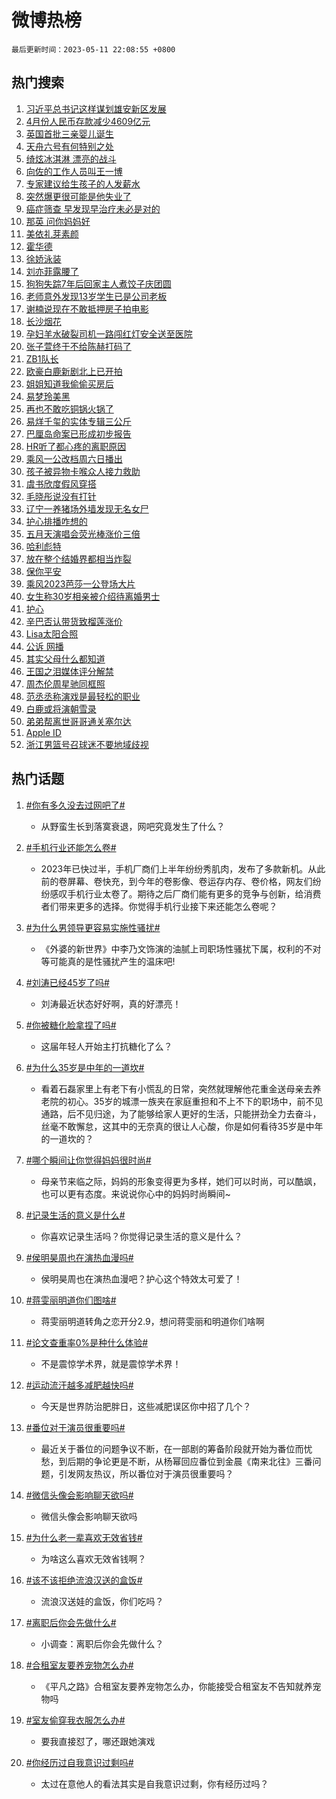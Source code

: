 # 微博热榜

`最后更新时间：2023-05-11 22:08:55 +0800`

## 热门搜索

1. [习近平总书记这样谋划雄安新区发展](https://m.weibo.cn/search?containerid=100103type%3D1%26t%3D10%26q%3D%23%E4%B9%A0%E8%BF%91%E5%B9%B3%E6%80%BB%E4%B9%A6%E8%AE%B0%E8%BF%99%E6%A0%B7%E8%B0%8B%E5%88%92%E9%9B%84%E5%AE%89%E6%96%B0%E5%8C%BA%E5%8F%91%E5%B1%95%23&stream_entry_id=51&isnewpage=1&extparam=seat%3D1%26cate%3D10103%26dgr%3D0%26pos%3D0%26c_type%3D51%26stream_entry_id%3D51%26filter_type%3Drealtimehot%26display_time%3D1683814132%26pre_seqid%3D168381413287702736043&luicode=10000011&lfid=106003type%253D25%2526t%253D3%2526disable_hot%253D1%2526filter_type%253Drealtimehot)
1. [4月份人民币存款减少4609亿元](https://m.weibo.cn/search?containerid=100103type%3D1%26t%3D10%26q%3D%234%E6%9C%88%E4%BB%BD%E4%BA%BA%E6%B0%91%E5%B8%81%E5%AD%98%E6%AC%BE%E5%87%8F%E5%B0%914609%E4%BA%BF%E5%85%83%23&stream_entry_id=31&isnewpage=1&extparam=seat%3D1%26lcate%3D5001%26realpos%3D1%26pos%3D0%26c_type%3D31%26q%3D%25234%25E6%259C%2588%25E4%25BB%25BD%25E4%25BA%25BA%25E6%25B0%2591%25E5%25B8%2581%25E5%25AD%2598%25E6%25AC%25BE%25E5%2587%258F%25E5%25B0%25914609%25E4%25BA%25BF%25E5%2585%2583%2523%26dgr%3D0%26cate%3D5001%26stream_entry_id%3D31%26flag%3D2%26band_rank%3D1%26filter_type%3Drealtimehot%26display_time%3D1683814132%26pre_seqid%3D168381413287702736043&luicode=10000011&lfid=106003type%253D25%2526t%253D3%2526disable_hot%253D1%2526filter_type%253Drealtimehot)
1. [英国首批三亲婴儿诞生](https://m.weibo.cn/search?containerid=100103type%3D1%26t%3D10%26q%3D%23%E8%8B%B1%E5%9B%BD%E9%A6%96%E6%89%B9%E4%B8%89%E4%BA%B2%E5%A9%B4%E5%84%BF%E8%AF%9E%E7%94%9F%23&stream_entry_id=31&isnewpage=1&extparam=seat%3D1%26lcate%3D5001%26realpos%3D2%26pos%3D1%26c_type%3D31%26q%3D%2523%25E8%258B%25B1%25E5%259B%25BD%25E9%25A6%2596%25E6%2589%25B9%25E4%25B8%2589%25E4%25BA%25B2%25E5%25A9%25B4%25E5%2584%25BF%25E8%25AF%259E%25E7%2594%259F%2523%26dgr%3D0%26cate%3D5001%26stream_entry_id%3D31%26flag%3D0%26band_rank%3D2%26filter_type%3Drealtimehot%26display_time%3D1683814132%26pre_seqid%3D168381413287702736043&luicode=10000011&lfid=106003type%253D25%2526t%253D3%2526disable_hot%253D1%2526filter_type%253Drealtimehot)
1. [天舟六号有何特别之处](https://m.weibo.cn/search?containerid=100103type%3D1%26t%3D10%26q%3D%23%E5%A4%A9%E8%88%9F%E5%85%AD%E5%8F%B7%E6%9C%89%E4%BD%95%E7%89%B9%E5%88%AB%E4%B9%8B%E5%A4%84%23&stream_entry_id=31&isnewpage=1&extparam=seat%3D1%26lcate%3D5001%26realpos%3D3%26pos%3D2%26c_type%3D31%26q%3D%2523%25E5%25A4%25A9%25E8%2588%259F%25E5%2585%25AD%25E5%258F%25B7%25E6%259C%2589%25E4%25BD%2595%25E7%2589%25B9%25E5%2588%25AB%25E4%25B9%258B%25E5%25A4%2584%2523%26dgr%3D0%26cate%3D5001%26stream_entry_id%3D31%26flag%3D1%26band_rank%3D3%26filter_type%3Drealtimehot%26display_time%3D1683814132%26pre_seqid%3D168381413287702736043&luicode=10000011&lfid=106003type%253D25%2526t%253D3%2526disable_hot%253D1%2526filter_type%253Drealtimehot)
1. [绮炫冰淇淋 漂亮的战斗](https://m.weibo.cn/search?containerid=100103type%3D1%26t%3D10%26q%3D%23%E7%BB%AE%E7%82%AB%E5%86%B0%E6%B7%87%E6%B7%8B+%E6%BC%82%E4%BA%AE%E7%9A%84%E6%88%98%E6%96%97%23&stream_entry_id=31&isnewpage=1&extparam=seat%3D1%26lcate%3D5001%26is_ad_pos%3D1%26pos%3D3%26adid%3D188802%26q%3D%2523%25E7%25BB%25AE%25E7%2582%25AB%25E5%2586%25B0%25E6%25B7%2587%25E6%25B7%258B%2520%25E6%25BC%2582%25E4%25BA%25AE%25E7%259A%2584%25E6%2588%2598%25E6%2596%2597%2523%26dgr%3D0%26cate%3D5001%26stream_entry_id%3D31%26band_rank%3D4%26c_type%3D31%26topic_ad%3D1%26filter_type%3Drealtimehot%26display_time%3D1683814132%26pre_seqid%3D168381413287702736043&luicode=10000011&lfid=106003type%253D25%2526t%253D3%2526disable_hot%253D1%2526filter_type%253Drealtimehot)
1. [向佐的工作人员叫王一博](https://m.weibo.cn/search?containerid=100103type%3D1%26t%3D10%26q%3D%23%E5%90%91%E4%BD%90%E7%9A%84%E5%B7%A5%E4%BD%9C%E4%BA%BA%E5%91%98%E5%8F%AB%E7%8E%8B%E4%B8%80%E5%8D%9A%23&stream_entry_id=31&isnewpage=1&extparam=seat%3D1%26lcate%3D5001%26realpos%3D4%26pos%3D4%26c_type%3D31%26q%3D%2523%25E5%2590%2591%25E4%25BD%2590%25E7%259A%2584%25E5%25B7%25A5%25E4%25BD%259C%25E4%25BA%25BA%25E5%2591%2598%25E5%258F%25AB%25E7%258E%258B%25E4%25B8%2580%25E5%258D%259A%2523%26dgr%3D0%26cate%3D5001%26stream_entry_id%3D31%26flag%3D1%26band_rank%3D4%26filter_type%3Drealtimehot%26display_time%3D1683814132%26pre_seqid%3D168381413287702736043&luicode=10000011&lfid=106003type%253D25%2526t%253D3%2526disable_hot%253D1%2526filter_type%253Drealtimehot)
1. [专家建议给生孩子的人发薪水](https://m.weibo.cn/search?containerid=100103type%3D1%26t%3D10%26q%3D%23%E4%B8%93%E5%AE%B6%E5%BB%BA%E8%AE%AE%E7%BB%99%E7%94%9F%E5%AD%A9%E5%AD%90%E7%9A%84%E4%BA%BA%E5%8F%91%E8%96%AA%E6%B0%B4%23&stream_entry_id=31&isnewpage=1&extparam=seat%3D1%26lcate%3D5001%26realpos%3D5%26pos%3D5%26c_type%3D31%26q%3D%2523%25E4%25B8%2593%25E5%25AE%25B6%25E5%25BB%25BA%25E8%25AE%25AE%25E7%25BB%2599%25E7%2594%259F%25E5%25AD%25A9%25E5%25AD%2590%25E7%259A%2584%25E4%25BA%25BA%25E5%258F%2591%25E8%2596%25AA%25E6%25B0%25B4%2523%26dgr%3D0%26cate%3D5001%26stream_entry_id%3D31%26flag%3D1%26band_rank%3D5%26filter_type%3Drealtimehot%26display_time%3D1683814132%26pre_seqid%3D168381413287702736043&luicode=10000011&lfid=106003type%253D25%2526t%253D3%2526disable_hot%253D1%2526filter_type%253Drealtimehot)
1. [突然爆更很可能是他失业了](https://m.weibo.cn/search?containerid=100103type%3D1%26t%3D10%26q%3D%E7%AA%81%E7%84%B6%E7%88%86%E6%9B%B4%E5%BE%88%E5%8F%AF%E8%83%BD%E6%98%AF%E4%BB%96%E5%A4%B1%E4%B8%9A%E4%BA%86&stream_entry_id=31&isnewpage=1&extparam=seat%3D1%26lcate%3D5001%26realpos%3D6%26pos%3D6%26c_type%3D31%26q%3D%25E7%25AA%2581%25E7%2584%25B6%25E7%2588%2586%25E6%259B%25B4%25E5%25BE%2588%25E5%258F%25AF%25E8%2583%25BD%25E6%2598%25AF%25E4%25BB%2596%25E5%25A4%25B1%25E4%25B8%259A%25E4%25BA%2586%26dgr%3D0%26cate%3D5001%26stream_entry_id%3D31%26flag%3D2%26band_rank%3D6%26filter_type%3Drealtimehot%26display_time%3D1683814132%26pre_seqid%3D168381413287702736043&luicode=10000011&lfid=106003type%253D25%2526t%253D3%2526disable_hot%253D1%2526filter_type%253Drealtimehot)
1. [癌症筛查 早发现早治疗未必是对的](https://m.weibo.cn/search?containerid=100103type%3D1%26t%3D10%26q%3D%E7%99%8C%E7%97%87%E7%AD%9B%E6%9F%A5+%E6%97%A9%E5%8F%91%E7%8E%B0%E6%97%A9%E6%B2%BB%E7%96%97%E6%9C%AA%E5%BF%85%E6%98%AF%E5%AF%B9%E7%9A%84&stream_entry_id=31&isnewpage=1&extparam=seat%3D1%26lcate%3D5001%26realpos%3D7%26pos%3D7%26c_type%3D31%26q%3D%25E7%2599%258C%25E7%2597%2587%25E7%25AD%259B%25E6%259F%25A5%2520%25E6%2597%25A9%25E5%258F%2591%25E7%258E%25B0%25E6%2597%25A9%25E6%25B2%25BB%25E7%2596%2597%25E6%259C%25AA%25E5%25BF%2585%25E6%2598%25AF%25E5%25AF%25B9%25E7%259A%2584%26dgr%3D0%26cate%3D5001%26stream_entry_id%3D31%26flag%3D16%26band_rank%3D7%26filter_type%3Drealtimehot%26display_time%3D1683814132%26pre_seqid%3D168381413287702736043&luicode=10000011&lfid=106003type%253D25%2526t%253D3%2526disable_hot%253D1%2526filter_type%253Drealtimehot)
1. [那英 问你妈妈好](https://m.weibo.cn/search?containerid=100103type%3D1%26t%3D10%26q%3D%E9%82%A3%E8%8B%B1+%E9%97%AE%E4%BD%A0%E5%A6%88%E5%A6%88%E5%A5%BD&stream_entry_id=31&isnewpage=1&extparam=seat%3D1%26lcate%3D5001%26realpos%3D8%26pos%3D8%26c_type%3D31%26q%3D%25E9%2582%25A3%25E8%258B%25B1%2520%25E9%2597%25AE%25E4%25BD%25A0%25E5%25A6%2588%25E5%25A6%2588%25E5%25A5%25BD%26dgr%3D0%26cate%3D5001%26stream_entry_id%3D31%26flag%3D0%26band_rank%3D8%26filter_type%3Drealtimehot%26display_time%3D1683814132%26pre_seqid%3D168381413287702736043&luicode=10000011&lfid=106003type%253D25%2526t%253D3%2526disable_hot%253D1%2526filter_type%253Drealtimehot)
1. [美依礼芽素颜](https://m.weibo.cn/search?containerid=100103type%3D1%26t%3D10%26q%3D%23%E7%BE%8E%E4%BE%9D%E7%A4%BC%E8%8A%BD%E7%B4%A0%E9%A2%9C%23&stream_entry_id=31&isnewpage=1&extparam=seat%3D1%26lcate%3D5001%26realpos%3D9%26pos%3D9%26c_type%3D31%26q%3D%2523%25E7%25BE%258E%25E4%25BE%259D%25E7%25A4%25BC%25E8%258A%25BD%25E7%25B4%25A0%25E9%25A2%259C%2523%26dgr%3D0%26cate%3D5001%26stream_entry_id%3D31%26flag%3D0%26band_rank%3D9%26filter_type%3Drealtimehot%26display_time%3D1683814132%26pre_seqid%3D168381413287702736043&luicode=10000011&lfid=106003type%253D25%2526t%253D3%2526disable_hot%253D1%2526filter_type%253Drealtimehot)
1. [霍华德](https://m.weibo.cn/search?containerid=100103type%3D1%26t%3D10%26q%3D%E9%9C%8D%E5%8D%8E%E5%BE%B7&stream_entry_id=31&isnewpage=1&extparam=seat%3D1%26lcate%3D5001%26realpos%3D10%26pos%3D10%26c_type%3D31%26q%3D%25E9%259C%258D%25E5%258D%258E%25E5%25BE%25B7%26dgr%3D0%26cate%3D5001%26stream_entry_id%3D31%26flag%3D1%26band_rank%3D10%26filter_type%3Drealtimehot%26display_time%3D1683814132%26pre_seqid%3D168381413287702736043&luicode=10000011&lfid=106003type%253D25%2526t%253D3%2526disable_hot%253D1%2526filter_type%253Drealtimehot)
1. [徐娇泳装](https://m.weibo.cn/search?containerid=100103type%3D1%26t%3D10%26q%3D%23%E5%BE%90%E5%A8%87%E6%B3%B3%E8%A3%85%23&stream_entry_id=31&isnewpage=1&extparam=seat%3D1%26lcate%3D5001%26realpos%3D11%26pos%3D11%26c_type%3D31%26q%3D%2523%25E5%25BE%2590%25E5%25A8%2587%25E6%25B3%25B3%25E8%25A3%2585%2523%26dgr%3D0%26cate%3D5001%26stream_entry_id%3D31%26flag%3D2%26band_rank%3D11%26filter_type%3Drealtimehot%26display_time%3D1683814132%26pre_seqid%3D168381413287702736043&luicode=10000011&lfid=106003type%253D25%2526t%253D3%2526disable_hot%253D1%2526filter_type%253Drealtimehot)
1. [刘亦菲露腰了](https://m.weibo.cn/search?containerid=100103type%3D1%26t%3D10%26q%3D%23%E5%88%98%E4%BA%A6%E8%8F%B2%E9%9C%B2%E8%85%B0%E4%BA%86%23&stream_entry_id=31&isnewpage=1&extparam=seat%3D1%26lcate%3D5001%26realpos%3D12%26pos%3D12%26c_type%3D31%26q%3D%2523%25E5%2588%2598%25E4%25BA%25A6%25E8%258F%25B2%25E9%259C%25B2%25E8%2585%25B0%25E4%25BA%2586%2523%26dgr%3D0%26cate%3D5001%26stream_entry_id%3D31%26flag%3D2%26band_rank%3D12%26filter_type%3Drealtimehot%26display_time%3D1683814132%26pre_seqid%3D168381413287702736043&luicode=10000011&lfid=106003type%253D25%2526t%253D3%2526disable_hot%253D1%2526filter_type%253Drealtimehot)
1. [狗狗失踪7年后回家主人煮饺子庆团圆](https://m.weibo.cn/search?containerid=100103type%3D1%26t%3D10%26q%3D%23%E7%8B%97%E7%8B%97%E5%A4%B1%E8%B8%AA7%E5%B9%B4%E5%90%8E%E5%9B%9E%E5%AE%B6%E4%B8%BB%E4%BA%BA%E7%85%AE%E9%A5%BA%E5%AD%90%E5%BA%86%E5%9B%A2%E5%9C%86%23&stream_entry_id=31&isnewpage=1&extparam=seat%3D1%26lcate%3D5001%26realpos%3D13%26pos%3D13%26c_type%3D31%26q%3D%2523%25E7%258B%2597%25E7%258B%2597%25E5%25A4%25B1%25E8%25B8%25AA7%25E5%25B9%25B4%25E5%2590%258E%25E5%259B%259E%25E5%25AE%25B6%25E4%25B8%25BB%25E4%25BA%25BA%25E7%2585%25AE%25E9%25A5%25BA%25E5%25AD%2590%25E5%25BA%2586%25E5%259B%25A2%25E5%259C%2586%2523%26dgr%3D0%26cate%3D5001%26stream_entry_id%3D31%26flag%3D0%26band_rank%3D13%26filter_type%3Drealtimehot%26display_time%3D1683814132%26pre_seqid%3D168381413287702736043&luicode=10000011&lfid=106003type%253D25%2526t%253D3%2526disable_hot%253D1%2526filter_type%253Drealtimehot)
1. [老师意外发现13岁学生已是公司老板](https://m.weibo.cn/search?containerid=100103type%3D1%26t%3D10%26q%3D%23%E8%80%81%E5%B8%88%E6%84%8F%E5%A4%96%E5%8F%91%E7%8E%B013%E5%B2%81%E5%AD%A6%E7%94%9F%E5%B7%B2%E6%98%AF%E5%85%AC%E5%8F%B8%E8%80%81%E6%9D%BF%23&stream_entry_id=31&isnewpage=1&extparam=seat%3D1%26lcate%3D5001%26realpos%3D14%26pos%3D14%26c_type%3D31%26q%3D%2523%25E8%2580%2581%25E5%25B8%2588%25E6%2584%258F%25E5%25A4%2596%25E5%258F%2591%25E7%258E%25B013%25E5%25B2%2581%25E5%25AD%25A6%25E7%2594%259F%25E5%25B7%25B2%25E6%2598%25AF%25E5%2585%25AC%25E5%258F%25B8%25E8%2580%2581%25E6%259D%25BF%2523%26dgr%3D0%26cate%3D5001%26stream_entry_id%3D31%26flag%3D0%26band_rank%3D14%26filter_type%3Drealtimehot%26display_time%3D1683814132%26pre_seqid%3D168381413287702736043&luicode=10000011&lfid=106003type%253D25%2526t%253D3%2526disable_hot%253D1%2526filter_type%253Drealtimehot)
1. [谢楠说现在不敢抵押房子拍电影](https://m.weibo.cn/search?containerid=100103type%3D1%26t%3D10%26q%3D%23%E8%B0%A2%E6%A5%A0%E8%AF%B4%E7%8E%B0%E5%9C%A8%E4%B8%8D%E6%95%A2%E6%8A%B5%E6%8A%BC%E6%88%BF%E5%AD%90%E6%8B%8D%E7%94%B5%E5%BD%B1%23&stream_entry_id=31&isnewpage=1&extparam=seat%3D1%26lcate%3D5001%26realpos%3D15%26pos%3D15%26c_type%3D31%26q%3D%2523%25E8%25B0%25A2%25E6%25A5%25A0%25E8%25AF%25B4%25E7%258E%25B0%25E5%259C%25A8%25E4%25B8%258D%25E6%2595%25A2%25E6%258A%25B5%25E6%258A%25BC%25E6%2588%25BF%25E5%25AD%2590%25E6%258B%258D%25E7%2594%25B5%25E5%25BD%25B1%2523%26dgr%3D0%26cate%3D5001%26stream_entry_id%3D31%26flag%3D0%26band_rank%3D15%26filter_type%3Drealtimehot%26display_time%3D1683814132%26pre_seqid%3D168381413287702736043&luicode=10000011&lfid=106003type%253D25%2526t%253D3%2526disable_hot%253D1%2526filter_type%253Drealtimehot)
1. [长沙烟花](https://m.weibo.cn/search?containerid=100103type%3D1%26t%3D10%26q%3D%E9%95%BF%E6%B2%99%E7%83%9F%E8%8A%B1&stream_entry_id=31&isnewpage=1&extparam=seat%3D1%26lcate%3D5001%26realpos%3D16%26pos%3D16%26c_type%3D31%26q%3D%25E9%2595%25BF%25E6%25B2%2599%25E7%2583%259F%25E8%258A%25B1%26dgr%3D0%26cate%3D5001%26stream_entry_id%3D31%26flag%3D0%26band_rank%3D16%26filter_type%3Drealtimehot%26display_time%3D1683814132%26pre_seqid%3D168381413287702736043&luicode=10000011&lfid=106003type%253D25%2526t%253D3%2526disable_hot%253D1%2526filter_type%253Drealtimehot)
1. [孕妇羊水破裂司机一路闯红灯安全送至医院](https://m.weibo.cn/search?containerid=100103type%3D1%26t%3D10%26q%3D%23%E5%AD%95%E5%A6%87%E7%BE%8A%E6%B0%B4%E7%A0%B4%E8%A3%82%E5%8F%B8%E6%9C%BA%E4%B8%80%E8%B7%AF%E9%97%AF%E7%BA%A2%E7%81%AF%E5%AE%89%E5%85%A8%E9%80%81%E8%87%B3%E5%8C%BB%E9%99%A2%23&stream_entry_id=31&isnewpage=1&extparam=seat%3D1%26lcate%3D5001%26realpos%3D17%26pos%3D17%26c_type%3D31%26q%3D%2523%25E5%25AD%2595%25E5%25A6%2587%25E7%25BE%258A%25E6%25B0%25B4%25E7%25A0%25B4%25E8%25A3%2582%25E5%258F%25B8%25E6%259C%25BA%25E4%25B8%2580%25E8%25B7%25AF%25E9%2597%25AF%25E7%25BA%25A2%25E7%2581%25AF%25E5%25AE%2589%25E5%2585%25A8%25E9%2580%2581%25E8%2587%25B3%25E5%258C%25BB%25E9%2599%25A2%2523%26dgr%3D0%26cate%3D5001%26stream_entry_id%3D31%26flag%3D1%26band_rank%3D17%26filter_type%3Drealtimehot%26display_time%3D1683814132%26pre_seqid%3D168381413287702736043&luicode=10000011&lfid=106003type%253D25%2526t%253D3%2526disable_hot%253D1%2526filter_type%253Drealtimehot)
1. [张子萱终于不给陈赫打码了](https://m.weibo.cn/search?containerid=100103type%3D1%26t%3D10%26q%3D%23%E5%BC%A0%E5%AD%90%E8%90%B1%E7%BB%88%E4%BA%8E%E4%B8%8D%E7%BB%99%E9%99%88%E8%B5%AB%E6%89%93%E7%A0%81%E4%BA%86%23&stream_entry_id=31&isnewpage=1&extparam=seat%3D1%26lcate%3D5001%26realpos%3D18%26pos%3D18%26c_type%3D31%26q%3D%2523%25E5%25BC%25A0%25E5%25AD%2590%25E8%2590%25B1%25E7%25BB%2588%25E4%25BA%258E%25E4%25B8%258D%25E7%25BB%2599%25E9%2599%2588%25E8%25B5%25AB%25E6%2589%2593%25E7%25A0%2581%25E4%25BA%2586%2523%26dgr%3D0%26cate%3D5001%26stream_entry_id%3D31%26flag%3D0%26band_rank%3D18%26filter_type%3Drealtimehot%26display_time%3D1683814132%26pre_seqid%3D168381413287702736043&luicode=10000011&lfid=106003type%253D25%2526t%253D3%2526disable_hot%253D1%2526filter_type%253Drealtimehot)
1. [ZB1队长](https://m.weibo.cn/search?containerid=100103type%3D1%26t%3D10%26q%3DZB1%E9%98%9F%E9%95%BF&stream_entry_id=31&isnewpage=1&extparam=seat%3D1%26lcate%3D5001%26realpos%3D19%26pos%3D19%26c_type%3D31%26q%3DZB1%25E9%2598%259F%25E9%2595%25BF%26dgr%3D0%26cate%3D5001%26stream_entry_id%3D31%26flag%3D1%26band_rank%3D19%26filter_type%3Drealtimehot%26display_time%3D1683814132%26pre_seqid%3D168381413287702736043&luicode=10000011&lfid=106003type%253D25%2526t%253D3%2526disable_hot%253D1%2526filter_type%253Drealtimehot)
1. [欧豪白鹿新剧北上已开拍](https://m.weibo.cn/search?containerid=100103type%3D1%26t%3D10%26q%3D%23%E6%AC%A7%E8%B1%AA%E7%99%BD%E9%B9%BF%E6%96%B0%E5%89%A7%E5%8C%97%E4%B8%8A%E5%B7%B2%E5%BC%80%E6%8B%8D%23&stream_entry_id=31&isnewpage=1&extparam=seat%3D1%26lcate%3D5001%26realpos%3D20%26pos%3D20%26c_type%3D31%26q%3D%2523%25E6%25AC%25A7%25E8%25B1%25AA%25E7%2599%25BD%25E9%25B9%25BF%25E6%2596%25B0%25E5%2589%25A7%25E5%258C%2597%25E4%25B8%258A%25E5%25B7%25B2%25E5%25BC%2580%25E6%258B%258D%2523%26dgr%3D0%26cate%3D5001%26stream_entry_id%3D31%26flag%3D1%26band_rank%3D20%26filter_type%3Drealtimehot%26display_time%3D1683814132%26pre_seqid%3D168381413287702736043&luicode=10000011&lfid=106003type%253D25%2526t%253D3%2526disable_hot%253D1%2526filter_type%253Drealtimehot)
1. [姐姐知道我偷偷买房后](https://m.weibo.cn/search?containerid=100103type%3D1%26t%3D10%26q%3D%23%E5%A7%90%E5%A7%90%E7%9F%A5%E9%81%93%E6%88%91%E5%81%B7%E5%81%B7%E4%B9%B0%E6%88%BF%E5%90%8E%23&stream_entry_id=31&isnewpage=1&extparam=seat%3D1%26lcate%3D5001%26realpos%3D21%26pos%3D21%26c_type%3D31%26q%3D%2523%25E5%25A7%2590%25E5%25A7%2590%25E7%259F%25A5%25E9%2581%2593%25E6%2588%2591%25E5%2581%25B7%25E5%2581%25B7%25E4%25B9%25B0%25E6%2588%25BF%25E5%2590%258E%2523%26dgr%3D0%26cate%3D5001%26stream_entry_id%3D31%26flag%3D1%26band_rank%3D21%26filter_type%3Drealtimehot%26display_time%3D1683814132%26pre_seqid%3D168381413287702736043&luicode=10000011&lfid=106003type%253D25%2526t%253D3%2526disable_hot%253D1%2526filter_type%253Drealtimehot)
1. [易梦玲美黑](https://m.weibo.cn/search?containerid=100103type%3D1%26t%3D10%26q%3D%23%E6%98%93%E6%A2%A6%E7%8E%B2%E7%BE%8E%E9%BB%91%23&stream_entry_id=31&isnewpage=1&extparam=seat%3D1%26lcate%3D5001%26realpos%3D22%26pos%3D22%26c_type%3D31%26q%3D%2523%25E6%2598%2593%25E6%25A2%25A6%25E7%258E%25B2%25E7%25BE%258E%25E9%25BB%2591%2523%26dgr%3D0%26cate%3D5001%26stream_entry_id%3D31%26flag%3D0%26band_rank%3D22%26filter_type%3Drealtimehot%26display_time%3D1683814132%26pre_seqid%3D168381413287702736043&luicode=10000011&lfid=106003type%253D25%2526t%253D3%2526disable_hot%253D1%2526filter_type%253Drealtimehot)
1. [再也不敢吃铜锅火锅了](https://m.weibo.cn/search?containerid=100103type%3D1%26t%3D10%26q%3D%23%E5%86%8D%E4%B9%9F%E4%B8%8D%E6%95%A2%E5%90%83%E9%93%9C%E9%94%85%E7%81%AB%E9%94%85%E4%BA%86%23&stream_entry_id=31&isnewpage=1&extparam=seat%3D1%26lcate%3D5001%26realpos%3D23%26pos%3D23%26c_type%3D31%26q%3D%2523%25E5%2586%258D%25E4%25B9%259F%25E4%25B8%258D%25E6%2595%25A2%25E5%2590%2583%25E9%2593%259C%25E9%2594%2585%25E7%2581%25AB%25E9%2594%2585%25E4%25BA%2586%2523%26dgr%3D0%26cate%3D5001%26stream_entry_id%3D31%26flag%3D0%26band_rank%3D23%26filter_type%3Drealtimehot%26display_time%3D1683814132%26pre_seqid%3D168381413287702736043&luicode=10000011&lfid=106003type%253D25%2526t%253D3%2526disable_hot%253D1%2526filter_type%253Drealtimehot)
1. [易烊千玺的实体专辑三公斤](https://m.weibo.cn/search?containerid=100103type%3D1%26t%3D10%26q%3D%23%E6%98%93%E7%83%8A%E5%8D%83%E7%8E%BA%E7%9A%84%E5%AE%9E%E4%BD%93%E4%B8%93%E8%BE%91%E4%B8%89%E5%85%AC%E6%96%A4%23&stream_entry_id=31&isnewpage=1&extparam=seat%3D1%26lcate%3D5001%26realpos%3D24%26pos%3D24%26c_type%3D31%26q%3D%2523%25E6%2598%2593%25E7%2583%258A%25E5%258D%2583%25E7%258E%25BA%25E7%259A%2584%25E5%25AE%259E%25E4%25BD%2593%25E4%25B8%2593%25E8%25BE%2591%25E4%25B8%2589%25E5%2585%25AC%25E6%2596%25A4%2523%26dgr%3D0%26cate%3D5001%26stream_entry_id%3D31%26flag%3D1%26band_rank%3D24%26filter_type%3Drealtimehot%26display_time%3D1683814132%26pre_seqid%3D168381413287702736043&luicode=10000011&lfid=106003type%253D25%2526t%253D3%2526disable_hot%253D1%2526filter_type%253Drealtimehot)
1. [巴厘岛命案已形成初步报告](https://m.weibo.cn/search?containerid=100103type%3D1%26t%3D10%26q%3D%23%E5%B7%B4%E5%8E%98%E5%B2%9B%E5%91%BD%E6%A1%88%E5%B7%B2%E5%BD%A2%E6%88%90%E5%88%9D%E6%AD%A5%E6%8A%A5%E5%91%8A%23&stream_entry_id=31&isnewpage=1&extparam=seat%3D1%26lcate%3D5001%26realpos%3D25%26pos%3D25%26c_type%3D31%26q%3D%2523%25E5%25B7%25B4%25E5%258E%2598%25E5%25B2%259B%25E5%2591%25BD%25E6%25A1%2588%25E5%25B7%25B2%25E5%25BD%25A2%25E6%2588%2590%25E5%2588%259D%25E6%25AD%25A5%25E6%258A%25A5%25E5%2591%258A%2523%26dgr%3D0%26cate%3D5001%26stream_entry_id%3D31%26flag%3D0%26band_rank%3D25%26filter_type%3Drealtimehot%26display_time%3D1683814132%26pre_seqid%3D168381413287702736043&luicode=10000011&lfid=106003type%253D25%2526t%253D3%2526disable_hot%253D1%2526filter_type%253Drealtimehot)
1. [HR听了都心疼的离职原因](https://m.weibo.cn/search?containerid=100103type%3D1%26t%3D10%26q%3D%23HR%E5%90%AC%E4%BA%86%E9%83%BD%E5%BF%83%E7%96%BC%E7%9A%84%E7%A6%BB%E8%81%8C%E5%8E%9F%E5%9B%A0%23&stream_entry_id=31&isnewpage=1&extparam=seat%3D1%26lcate%3D5001%26realpos%3D26%26pos%3D26%26c_type%3D31%26q%3D%2523HR%25E5%2590%25AC%25E4%25BA%2586%25E9%2583%25BD%25E5%25BF%2583%25E7%2596%25BC%25E7%259A%2584%25E7%25A6%25BB%25E8%2581%258C%25E5%258E%259F%25E5%259B%25A0%2523%26dgr%3D0%26cate%3D5001%26stream_entry_id%3D31%26flag%3D0%26band_rank%3D26%26filter_type%3Drealtimehot%26display_time%3D1683814132%26pre_seqid%3D168381413287702736043&luicode=10000011&lfid=106003type%253D25%2526t%253D3%2526disable_hot%253D1%2526filter_type%253Drealtimehot)
1. [乘风一公改档周六日播出](https://m.weibo.cn/search?containerid=100103type%3D1%26t%3D10%26q%3D%23%E4%B9%98%E9%A3%8E%E4%B8%80%E5%85%AC%E6%94%B9%E6%A1%A3%E5%91%A8%E5%85%AD%E6%97%A5%E6%92%AD%E5%87%BA%23&stream_entry_id=31&isnewpage=1&extparam=seat%3D1%26lcate%3D5001%26realpos%3D27%26pos%3D27%26c_type%3D31%26q%3D%2523%25E4%25B9%2598%25E9%25A3%258E%25E4%25B8%2580%25E5%2585%25AC%25E6%2594%25B9%25E6%25A1%25A3%25E5%2591%25A8%25E5%2585%25AD%25E6%2597%25A5%25E6%2592%25AD%25E5%2587%25BA%2523%26dgr%3D0%26cate%3D5001%26stream_entry_id%3D31%26flag%3D0%26band_rank%3D27%26filter_type%3Drealtimehot%26display_time%3D1683814132%26pre_seqid%3D168381413287702736043&luicode=10000011&lfid=106003type%253D25%2526t%253D3%2526disable_hot%253D1%2526filter_type%253Drealtimehot)
1. [孩子被异物卡喉众人接力救助](https://m.weibo.cn/search?containerid=100103type%3D1%26t%3D10%26q%3D%23%E5%AD%A9%E5%AD%90%E8%A2%AB%E5%BC%82%E7%89%A9%E5%8D%A1%E5%96%89%E4%BC%97%E4%BA%BA%E6%8E%A5%E5%8A%9B%E6%95%91%E5%8A%A9%23&stream_entry_id=31&isnewpage=1&extparam=seat%3D1%26lcate%3D5001%26realpos%3D28%26pos%3D28%26c_type%3D31%26q%3D%2523%25E5%25AD%25A9%25E5%25AD%2590%25E8%25A2%25AB%25E5%25BC%2582%25E7%2589%25A9%25E5%258D%25A1%25E5%2596%2589%25E4%25BC%2597%25E4%25BA%25BA%25E6%258E%25A5%25E5%258A%259B%25E6%2595%2591%25E5%258A%25A9%2523%26dgr%3D0%26cate%3D5001%26stream_entry_id%3D31%26flag%3D1%26band_rank%3D28%26filter_type%3Drealtimehot%26display_time%3D1683814132%26pre_seqid%3D168381413287702736043&luicode=10000011&lfid=106003type%253D25%2526t%253D3%2526disable_hot%253D1%2526filter_type%253Drealtimehot)
1. [虞书欣度假风穿搭](https://m.weibo.cn/search?containerid=100103type%3D1%26t%3D10%26q%3D%23%E8%99%9E%E4%B9%A6%E6%AC%A3%E5%BA%A6%E5%81%87%E9%A3%8E%E7%A9%BF%E6%90%AD%23&stream_entry_id=31&isnewpage=1&extparam=seat%3D1%26lcate%3D5001%26realpos%3D29%26pos%3D29%26c_type%3D31%26q%3D%2523%25E8%2599%259E%25E4%25B9%25A6%25E6%25AC%25A3%25E5%25BA%25A6%25E5%2581%2587%25E9%25A3%258E%25E7%25A9%25BF%25E6%2590%25AD%2523%26dgr%3D0%26cate%3D5001%26stream_entry_id%3D31%26flag%3D1%26band_rank%3D29%26filter_type%3Drealtimehot%26display_time%3D1683814132%26pre_seqid%3D168381413287702736043&luicode=10000011&lfid=106003type%253D25%2526t%253D3%2526disable_hot%253D1%2526filter_type%253Drealtimehot)
1. [毛晓彤说没有打针](https://m.weibo.cn/search?containerid=100103type%3D1%26t%3D10%26q%3D%23%E6%AF%9B%E6%99%93%E5%BD%A4%E8%AF%B4%E6%B2%A1%E6%9C%89%E6%89%93%E9%92%88%23&stream_entry_id=31&isnewpage=1&extparam=seat%3D1%26lcate%3D5001%26realpos%3D30%26pos%3D30%26c_type%3D31%26q%3D%2523%25E6%25AF%259B%25E6%2599%2593%25E5%25BD%25A4%25E8%25AF%25B4%25E6%25B2%25A1%25E6%259C%2589%25E6%2589%2593%25E9%2592%2588%2523%26dgr%3D0%26cate%3D5001%26stream_entry_id%3D31%26flag%3D0%26band_rank%3D30%26filter_type%3Drealtimehot%26display_time%3D1683814132%26pre_seqid%3D168381413287702736043&luicode=10000011&lfid=106003type%253D25%2526t%253D3%2526disable_hot%253D1%2526filter_type%253Drealtimehot)
1. [辽宁一养猪场外墙发现无名女尸](https://m.weibo.cn/search?containerid=100103type%3D1%26t%3D10%26q%3D%23%E8%BE%BD%E5%AE%81%E4%B8%80%E5%85%BB%E7%8C%AA%E5%9C%BA%E5%A4%96%E5%A2%99%E5%8F%91%E7%8E%B0%E6%97%A0%E5%90%8D%E5%A5%B3%E5%B0%B8%23&stream_entry_id=31&isnewpage=1&extparam=seat%3D1%26lcate%3D5001%26realpos%3D31%26pos%3D31%26c_type%3D31%26q%3D%2523%25E8%25BE%25BD%25E5%25AE%2581%25E4%25B8%2580%25E5%2585%25BB%25E7%258C%25AA%25E5%259C%25BA%25E5%25A4%2596%25E5%25A2%2599%25E5%258F%2591%25E7%258E%25B0%25E6%2597%25A0%25E5%2590%258D%25E5%25A5%25B3%25E5%25B0%25B8%2523%26dgr%3D0%26cate%3D5001%26stream_entry_id%3D31%26flag%3D0%26band_rank%3D31%26filter_type%3Drealtimehot%26display_time%3D1683814132%26pre_seqid%3D168381413287702736043&luicode=10000011&lfid=106003type%253D25%2526t%253D3%2526disable_hot%253D1%2526filter_type%253Drealtimehot)
1. [护心排播咋想的](https://m.weibo.cn/search?containerid=100103type%3D1%26t%3D10%26q%3D%E6%8A%A4%E5%BF%83%E6%8E%92%E6%92%AD%E5%92%8B%E6%83%B3%E7%9A%84&stream_entry_id=31&isnewpage=1&extparam=seat%3D1%26lcate%3D5001%26realpos%3D32%26pos%3D32%26c_type%3D31%26q%3D%25E6%258A%25A4%25E5%25BF%2583%25E6%258E%2592%25E6%2592%25AD%25E5%2592%258B%25E6%2583%25B3%25E7%259A%2584%26dgr%3D0%26cate%3D5001%26stream_entry_id%3D31%26flag%3D0%26band_rank%3D32%26filter_type%3Drealtimehot%26display_time%3D1683814132%26pre_seqid%3D168381413287702736043&luicode=10000011&lfid=106003type%253D25%2526t%253D3%2526disable_hot%253D1%2526filter_type%253Drealtimehot)
1. [五月天演唱会荧光棒涨价三倍](https://m.weibo.cn/search?containerid=100103type%3D1%26t%3D10%26q%3D%23%E4%BA%94%E6%9C%88%E5%A4%A9%E6%BC%94%E5%94%B1%E4%BC%9A%E8%8D%A7%E5%85%89%E6%A3%92%E6%B6%A8%E4%BB%B7%E4%B8%89%E5%80%8D%23&stream_entry_id=31&isnewpage=1&extparam=seat%3D1%26lcate%3D5001%26realpos%3D33%26pos%3D33%26c_type%3D31%26q%3D%2523%25E4%25BA%2594%25E6%259C%2588%25E5%25A4%25A9%25E6%25BC%2594%25E5%2594%25B1%25E4%25BC%259A%25E8%258D%25A7%25E5%2585%2589%25E6%25A3%2592%25E6%25B6%25A8%25E4%25BB%25B7%25E4%25B8%2589%25E5%2580%258D%2523%26dgr%3D0%26cate%3D5001%26stream_entry_id%3D31%26flag%3D1%26band_rank%3D33%26filter_type%3Drealtimehot%26display_time%3D1683814132%26pre_seqid%3D168381413287702736043&luicode=10000011&lfid=106003type%253D25%2526t%253D3%2526disable_hot%253D1%2526filter_type%253Drealtimehot)
1. [哈利彪特](https://m.weibo.cn/search?containerid=100103type%3D1%26t%3D10%26q%3D%23%E5%93%88%E5%88%A9%E5%BD%AA%E7%89%B9%23&stream_entry_id=31&isnewpage=1&extparam=seat%3D1%26lcate%3D5001%26realpos%3D34%26pos%3D34%26c_type%3D31%26q%3D%2523%25E5%2593%2588%25E5%2588%25A9%25E5%25BD%25AA%25E7%2589%25B9%2523%26dgr%3D0%26cate%3D5001%26stream_entry_id%3D31%26flag%3D1%26band_rank%3D34%26filter_type%3Drealtimehot%26display_time%3D1683814132%26pre_seqid%3D168381413287702736043&luicode=10000011&lfid=106003type%253D25%2526t%253D3%2526disable_hot%253D1%2526filter_type%253Drealtimehot)
1. [放在整个结婚界都相当炸裂](https://m.weibo.cn/search?containerid=100103type%3D1%26t%3D10%26q%3D%23%E6%94%BE%E5%9C%A8%E6%95%B4%E4%B8%AA%E7%BB%93%E5%A9%9A%E7%95%8C%E9%83%BD%E7%9B%B8%E5%BD%93%E7%82%B8%E8%A3%82%23&stream_entry_id=31&isnewpage=1&extparam=seat%3D1%26lcate%3D5001%26realpos%3D35%26pos%3D35%26c_type%3D31%26q%3D%2523%25E6%2594%25BE%25E5%259C%25A8%25E6%2595%25B4%25E4%25B8%25AA%25E7%25BB%2593%25E5%25A9%259A%25E7%2595%258C%25E9%2583%25BD%25E7%259B%25B8%25E5%25BD%2593%25E7%2582%25B8%25E8%25A3%2582%2523%26dgr%3D0%26cate%3D5001%26stream_entry_id%3D31%26flag%3D1%26band_rank%3D35%26filter_type%3Drealtimehot%26display_time%3D1683814132%26pre_seqid%3D168381413287702736043&luicode=10000011&lfid=106003type%253D25%2526t%253D3%2526disable_hot%253D1%2526filter_type%253Drealtimehot)
1. [保你平安](https://m.weibo.cn/search?containerid=100103type%3D1%26t%3D10%26q%3D%E4%BF%9D%E4%BD%A0%E5%B9%B3%E5%AE%89&stream_entry_id=31&isnewpage=1&extparam=seat%3D1%26lcate%3D5001%26realpos%3D36%26pos%3D36%26c_type%3D31%26q%3D%25E4%25BF%259D%25E4%25BD%25A0%25E5%25B9%25B3%25E5%25AE%2589%26dgr%3D0%26cate%3D5001%26stream_entry_id%3D31%26flag%3D0%26band_rank%3D36%26filter_type%3Drealtimehot%26display_time%3D1683814132%26pre_seqid%3D168381413287702736043&luicode=10000011&lfid=106003type%253D25%2526t%253D3%2526disable_hot%253D1%2526filter_type%253Drealtimehot)
1. [乘风2023芭莎一公登场大片](https://m.weibo.cn/search?containerid=100103type%3D1%26t%3D10%26q%3D%23%E4%B9%98%E9%A3%8E2023%E8%8A%AD%E8%8E%8E%E4%B8%80%E5%85%AC%E7%99%BB%E5%9C%BA%E5%A4%A7%E7%89%87%23&stream_entry_id=31&isnewpage=1&extparam=seat%3D1%26lcate%3D5001%26realpos%3D37%26pos%3D37%26c_type%3D31%26q%3D%2523%25E4%25B9%2598%25E9%25A3%258E2023%25E8%258A%25AD%25E8%258E%258E%25E4%25B8%2580%25E5%2585%25AC%25E7%2599%25BB%25E5%259C%25BA%25E5%25A4%25A7%25E7%2589%2587%2523%26dgr%3D0%26cate%3D5001%26stream_entry_id%3D31%26flag%3D0%26band_rank%3D37%26filter_type%3Drealtimehot%26display_time%3D1683814132%26pre_seqid%3D168381413287702736043&luicode=10000011&lfid=106003type%253D25%2526t%253D3%2526disable_hot%253D1%2526filter_type%253Drealtimehot)
1. [女生称30岁相亲被介绍待离婚男士](https://m.weibo.cn/search?containerid=100103type%3D1%26t%3D10%26q%3D%23%E5%A5%B3%E7%94%9F%E7%A7%B030%E5%B2%81%E7%9B%B8%E4%BA%B2%E8%A2%AB%E4%BB%8B%E7%BB%8D%E5%BE%85%E7%A6%BB%E5%A9%9A%E7%94%B7%E5%A3%AB%23&stream_entry_id=31&isnewpage=1&extparam=seat%3D1%26lcate%3D5001%26realpos%3D38%26pos%3D38%26c_type%3D31%26q%3D%2523%25E5%25A5%25B3%25E7%2594%259F%25E7%25A7%25B030%25E5%25B2%2581%25E7%259B%25B8%25E4%25BA%25B2%25E8%25A2%25AB%25E4%25BB%258B%25E7%25BB%258D%25E5%25BE%2585%25E7%25A6%25BB%25E5%25A9%259A%25E7%2594%25B7%25E5%25A3%25AB%2523%26dgr%3D0%26cate%3D5001%26stream_entry_id%3D31%26flag%3D0%26band_rank%3D38%26filter_type%3Drealtimehot%26display_time%3D1683814132%26pre_seqid%3D168381413287702736043&luicode=10000011&lfid=106003type%253D25%2526t%253D3%2526disable_hot%253D1%2526filter_type%253Drealtimehot)
1. [护心](https://m.weibo.cn/search?containerid=100103type%3D1%26t%3D10%26q%3D%23%E6%8A%A4%E5%BF%83%23&stream_entry_id=31&isnewpage=1&extparam=seat%3D1%26lcate%3D5001%26realpos%3D39%26pos%3D39%26c_type%3D31%26q%3D%2523%25E6%258A%25A4%25E5%25BF%2583%2523%26dgr%3D0%26cate%3D5001%26stream_entry_id%3D31%26flag%3D0%26band_rank%3D39%26filter_type%3Drealtimehot%26display_time%3D1683814132%26pre_seqid%3D168381413287702736043&luicode=10000011&lfid=106003type%253D25%2526t%253D3%2526disable_hot%253D1%2526filter_type%253Drealtimehot)
1. [辛巴否认带货致榴莲涨价](https://m.weibo.cn/search?containerid=100103type%3D1%26t%3D10%26q%3D%23%E8%BE%9B%E5%B7%B4%E5%90%A6%E8%AE%A4%E5%B8%A6%E8%B4%A7%E8%87%B4%E6%A6%B4%E8%8E%B2%E6%B6%A8%E4%BB%B7%23&stream_entry_id=31&isnewpage=1&extparam=seat%3D1%26lcate%3D5001%26realpos%3D40%26pos%3D40%26c_type%3D31%26q%3D%2523%25E8%25BE%259B%25E5%25B7%25B4%25E5%2590%25A6%25E8%25AE%25A4%25E5%25B8%25A6%25E8%25B4%25A7%25E8%2587%25B4%25E6%25A6%25B4%25E8%258E%25B2%25E6%25B6%25A8%25E4%25BB%25B7%2523%26dgr%3D0%26cate%3D5001%26stream_entry_id%3D31%26flag%3D0%26band_rank%3D40%26filter_type%3Drealtimehot%26display_time%3D1683814132%26pre_seqid%3D168381413287702736043&luicode=10000011&lfid=106003type%253D25%2526t%253D3%2526disable_hot%253D1%2526filter_type%253Drealtimehot)
1. [Lisa太阳合照](https://m.weibo.cn/search?containerid=100103type%3D1%26t%3D10%26q%3D%23Lisa%E5%A4%AA%E9%98%B3%E5%90%88%E7%85%A7%23&stream_entry_id=31&isnewpage=1&extparam=seat%3D1%26lcate%3D5001%26realpos%3D41%26pos%3D41%26c_type%3D31%26q%3D%2523Lisa%25E5%25A4%25AA%25E9%2598%25B3%25E5%2590%2588%25E7%2585%25A7%2523%26dgr%3D0%26cate%3D5001%26stream_entry_id%3D31%26flag%3D1%26band_rank%3D41%26filter_type%3Drealtimehot%26display_time%3D1683814132%26pre_seqid%3D168381413287702736043&luicode=10000011&lfid=106003type%253D25%2526t%253D3%2526disable_hot%253D1%2526filter_type%253Drealtimehot)
1. [公诉 网播](https://m.weibo.cn/search?containerid=100103type%3D1%26t%3D10%26q%3D%E5%85%AC%E8%AF%89+%E7%BD%91%E6%92%AD&stream_entry_id=31&isnewpage=1&extparam=seat%3D1%26lcate%3D5001%26realpos%3D42%26pos%3D42%26c_type%3D31%26q%3D%25E5%2585%25AC%25E8%25AF%2589%2520%25E7%25BD%2591%25E6%2592%25AD%26dgr%3D0%26cate%3D5001%26stream_entry_id%3D31%26flag%3D0%26band_rank%3D42%26filter_type%3Drealtimehot%26display_time%3D1683814132%26pre_seqid%3D168381413287702736043&luicode=10000011&lfid=106003type%253D25%2526t%253D3%2526disable_hot%253D1%2526filter_type%253Drealtimehot)
1. [其实父母什么都知道](https://m.weibo.cn/search?containerid=100103type%3D1%26t%3D10%26q%3D%23%E5%85%B6%E5%AE%9E%E7%88%B6%E6%AF%8D%E4%BB%80%E4%B9%88%E9%83%BD%E7%9F%A5%E9%81%93%23&stream_entry_id=31&isnewpage=1&extparam=seat%3D1%26lcate%3D5001%26realpos%3D43%26pos%3D43%26c_type%3D31%26q%3D%2523%25E5%2585%25B6%25E5%25AE%259E%25E7%2588%25B6%25E6%25AF%258D%25E4%25BB%2580%25E4%25B9%2588%25E9%2583%25BD%25E7%259F%25A5%25E9%2581%2593%2523%26dgr%3D0%26cate%3D5001%26stream_entry_id%3D31%26flag%3D1%26band_rank%3D43%26filter_type%3Drealtimehot%26display_time%3D1683814132%26pre_seqid%3D168381413287702736043&luicode=10000011&lfid=106003type%253D25%2526t%253D3%2526disable_hot%253D1%2526filter_type%253Drealtimehot)
1. [王国之泪媒体评分解禁](https://m.weibo.cn/search?containerid=100103type%3D1%26t%3D10%26q%3D%23%E7%8E%8B%E5%9B%BD%E4%B9%8B%E6%B3%AA%E5%AA%92%E4%BD%93%E8%AF%84%E5%88%86%E8%A7%A3%E7%A6%81%23&stream_entry_id=31&isnewpage=1&extparam=seat%3D1%26lcate%3D5001%26realpos%3D44%26pos%3D44%26c_type%3D31%26q%3D%2523%25E7%258E%258B%25E5%259B%25BD%25E4%25B9%258B%25E6%25B3%25AA%25E5%25AA%2592%25E4%25BD%2593%25E8%25AF%2584%25E5%2588%2586%25E8%25A7%25A3%25E7%25A6%2581%2523%26dgr%3D0%26cate%3D5001%26stream_entry_id%3D31%26flag%3D1%26band_rank%3D44%26filter_type%3Drealtimehot%26display_time%3D1683814132%26pre_seqid%3D168381413287702736043&luicode=10000011&lfid=106003type%253D25%2526t%253D3%2526disable_hot%253D1%2526filter_type%253Drealtimehot)
1. [周杰伦周星驰同框照](https://m.weibo.cn/search?containerid=100103type%3D1%26t%3D10%26q%3D%23%E5%91%A8%E6%9D%B0%E4%BC%A6%E5%91%A8%E6%98%9F%E9%A9%B0%E5%90%8C%E6%A1%86%E7%85%A7%23&stream_entry_id=31&isnewpage=1&extparam=seat%3D1%26lcate%3D5001%26realpos%3D45%26pos%3D45%26c_type%3D31%26q%3D%2523%25E5%2591%25A8%25E6%259D%25B0%25E4%25BC%25A6%25E5%2591%25A8%25E6%2598%259F%25E9%25A9%25B0%25E5%2590%258C%25E6%25A1%2586%25E7%2585%25A7%2523%26dgr%3D0%26cate%3D5001%26stream_entry_id%3D31%26flag%3D0%26band_rank%3D45%26filter_type%3Drealtimehot%26display_time%3D1683814132%26pre_seqid%3D168381413287702736043&luicode=10000011&lfid=106003type%253D25%2526t%253D3%2526disable_hot%253D1%2526filter_type%253Drealtimehot)
1. [范丞丞称演戏是最轻松的职业](https://m.weibo.cn/search?containerid=100103type%3D1%26t%3D10%26q%3D%23%E8%8C%83%E4%B8%9E%E4%B8%9E%E7%A7%B0%E6%BC%94%E6%88%8F%E6%98%AF%E6%9C%80%E8%BD%BB%E6%9D%BE%E7%9A%84%E8%81%8C%E4%B8%9A%23&stream_entry_id=31&isnewpage=1&extparam=seat%3D1%26lcate%3D5001%26realpos%3D46%26pos%3D46%26c_type%3D31%26q%3D%2523%25E8%258C%2583%25E4%25B8%259E%25E4%25B8%259E%25E7%25A7%25B0%25E6%25BC%2594%25E6%2588%258F%25E6%2598%25AF%25E6%259C%2580%25E8%25BD%25BB%25E6%259D%25BE%25E7%259A%2584%25E8%2581%258C%25E4%25B8%259A%2523%26dgr%3D0%26cate%3D5001%26stream_entry_id%3D31%26flag%3D0%26band_rank%3D46%26filter_type%3Drealtimehot%26display_time%3D1683814132%26pre_seqid%3D168381413287702736043&luicode=10000011&lfid=106003type%253D25%2526t%253D3%2526disable_hot%253D1%2526filter_type%253Drealtimehot)
1. [白鹿或将演朝雪录](https://m.weibo.cn/search?containerid=100103type%3D1%26t%3D10%26q%3D%23%E7%99%BD%E9%B9%BF%E6%88%96%E5%B0%86%E6%BC%94%E6%9C%9D%E9%9B%AA%E5%BD%95%23&stream_entry_id=31&isnewpage=1&extparam=seat%3D1%26lcate%3D5001%26realpos%3D47%26pos%3D47%26c_type%3D31%26q%3D%2523%25E7%2599%25BD%25E9%25B9%25BF%25E6%2588%2596%25E5%25B0%2586%25E6%25BC%2594%25E6%259C%259D%25E9%259B%25AA%25E5%25BD%2595%2523%26dgr%3D0%26cate%3D5001%26stream_entry_id%3D31%26flag%3D0%26band_rank%3D47%26filter_type%3Drealtimehot%26display_time%3D1683814132%26pre_seqid%3D168381413287702736043&luicode=10000011&lfid=106003type%253D25%2526t%253D3%2526disable_hot%253D1%2526filter_type%253Drealtimehot)
1. [弟弟帮离世哥哥通关塞尔达](https://m.weibo.cn/search?containerid=100103type%3D1%26t%3D10%26q%3D%E5%BC%9F%E5%BC%9F%E5%B8%AE%E7%A6%BB%E4%B8%96%E5%93%A5%E5%93%A5%E9%80%9A%E5%85%B3%E5%A1%9E%E5%B0%94%E8%BE%BE&stream_entry_id=31&isnewpage=1&extparam=seat%3D1%26lcate%3D5001%26realpos%3D48%26pos%3D48%26c_type%3D31%26q%3D%25E5%25BC%259F%25E5%25BC%259F%25E5%25B8%25AE%25E7%25A6%25BB%25E4%25B8%2596%25E5%2593%25A5%25E5%2593%25A5%25E9%2580%259A%25E5%2585%25B3%25E5%25A1%259E%25E5%25B0%2594%25E8%25BE%25BE%26dgr%3D0%26cate%3D5001%26stream_entry_id%3D31%26flag%3D0%26band_rank%3D48%26filter_type%3Drealtimehot%26display_time%3D1683814132%26pre_seqid%3D168381413287702736043&luicode=10000011&lfid=106003type%253D25%2526t%253D3%2526disable_hot%253D1%2526filter_type%253Drealtimehot)
1. [Apple ID](https://m.weibo.cn/search?containerid=100103type%3D1%26t%3D10%26q%3DApple+ID&stream_entry_id=31&isnewpage=1&extparam=seat%3D1%26lcate%3D5001%26realpos%3D49%26pos%3D49%26c_type%3D31%26q%3DApple%2520ID%26dgr%3D0%26cate%3D5001%26stream_entry_id%3D31%26flag%3D0%26band_rank%3D49%26filter_type%3Drealtimehot%26display_time%3D1683814132%26pre_seqid%3D168381413287702736043&luicode=10000011&lfid=106003type%253D25%2526t%253D3%2526disable_hot%253D1%2526filter_type%253Drealtimehot)
1. [浙江男篮号召球迷不要地域歧视](https://m.weibo.cn/search?containerid=100103type%3D1%26t%3D10%26q%3D%23%E6%B5%99%E6%B1%9F%E7%94%B7%E7%AF%AE%E5%8F%B7%E5%8F%AC%E7%90%83%E8%BF%B7%E4%B8%8D%E8%A6%81%E5%9C%B0%E5%9F%9F%E6%AD%A7%E8%A7%86%23&stream_entry_id=31&isnewpage=1&extparam=seat%3D1%26lcate%3D5001%26realpos%3D50%26pos%3D50%26c_type%3D31%26q%3D%2523%25E6%25B5%2599%25E6%25B1%259F%25E7%2594%25B7%25E7%25AF%25AE%25E5%258F%25B7%25E5%258F%25AC%25E7%2590%2583%25E8%25BF%25B7%25E4%25B8%258D%25E8%25A6%2581%25E5%259C%25B0%25E5%259F%259F%25E6%25AD%25A7%25E8%25A7%2586%2523%26dgr%3D0%26cate%3D5001%26stream_entry_id%3D31%26flag%3D1%26band_rank%3D50%26filter_type%3Drealtimehot%26display_time%3D1683814132%26pre_seqid%3D168381413287702736043&luicode=10000011&lfid=106003type%253D25%2526t%253D3%2526disable_hot%253D1%2526filter_type%253Drealtimehot)

## 热门话题

1. [#你有多久没去过网吧了#](https://m.weibo.cn/search?containerid=231522type%3D1%26t%3D10%26q%3D%23%E4%BD%A0%E6%9C%89%E5%A4%9A%E4%B9%85%E6%B2%A1%E5%8E%BB%E8%BF%87%E7%BD%91%E5%90%A7%E4%BA%86%23&stream_entry_id=128&isnewpage=1&extparam=seat%3D1%26lcate%3D5004%26c_type%3D128%26pos%3D1-0-0%26unitid%3D1683776227586%26cate%3D5004%26dgr%3D0%26display_time%3D1683814134%26pre_seqid%3D168381413486993267625&luicode=10000011&lfid=231648_-_4)
    - 从野蛮生长到落寞衰退，网吧究竟发生了什么？

1. [#手机行业还能怎么卷#](https://m.weibo.cn/search?containerid=231522type%3D1%26t%3D10%26q%3D%23%E6%89%8B%E6%9C%BA%E8%A1%8C%E4%B8%9A%E8%BF%98%E8%83%BD%E6%80%8E%E4%B9%88%E5%8D%B7%23&stream_entry_id=128&isnewpage=1&extparam=seat%3D1%26lcate%3D5004%26c_type%3D128%26pos%3D1-0-1%26unitid%3D1683789131495%26cate%3D5004%26dgr%3D0%26display_time%3D1683814134%26pre_seqid%3D168381413486993267625&luicode=10000011&lfid=231648_-_4)
    - 2023年已快过半，手机厂商们上半年纷纷秀肌肉，发布了多款新机。从此前的卷屏幕、卷快充，到今年的卷影像、卷运存内存、卷价格，网友们纷纷感叹手机行业太卷了。期待之后厂商们能有更多的竞争与创新，给消费者们带来更多的选择。你觉得手机行业接下来还能怎么卷呢？

1. [#为什么男领导更容易实施性骚扰#](https://m.weibo.cn/search?containerid=231522type%3D1%26t%3D10%26q%3D%23%E4%B8%BA%E4%BB%80%E4%B9%88%E7%94%B7%E9%A2%86%E5%AF%BC%E6%9B%B4%E5%AE%B9%E6%98%93%E5%AE%9E%E6%96%BD%E6%80%A7%E9%AA%9A%E6%89%B0%23&stream_entry_id=128&isnewpage=1&extparam=seat%3D1%26lcate%3D5004%26c_type%3D128%26pos%3D1-0-2%26unitid%3D1683808952912%26cate%3D5004%26dgr%3D0%26display_time%3D1683814134%26pre_seqid%3D168381413486993267625&luicode=10000011&lfid=231648_-_4)
    - 《外婆的新世界》中李乃文饰演的油腻上司职场性骚扰下属，权利的不对等可能真的是性骚扰产生的温床吧!

1. [#刘涛已经45岁了吗#](https://m.weibo.cn/search?containerid=231522type%3D1%26t%3D10%26q%3D%23%E5%88%98%E6%B6%9B%E5%B7%B2%E7%BB%8F45%E5%B2%81%E4%BA%86%E5%90%97%23&stream_entry_id=128&isnewpage=1&extparam=seat%3D1%26lcate%3D5004%26c_type%3D128%26pos%3D1-0-3%26unitid%3D1683801469584%26cate%3D5004%26dgr%3D0%26display_time%3D1683814134%26pre_seqid%3D168381413486993267625&luicode=10000011&lfid=231648_-_4)
    - 刘涛最近状态好好啊，真的好漂亮！

1. [#你被糖化脸拿捏了吗#](https://m.weibo.cn/search?containerid=231522type%3D1%26t%3D10%26q%3D%23%E4%BD%A0%E8%A2%AB%E7%B3%96%E5%8C%96%E8%84%B8%E6%8B%BF%E6%8D%8F%E4%BA%86%E5%90%97%23&stream_entry_id=128&isnewpage=1&extparam=seat%3D1%26lcate%3D5004%26c_type%3D128%26pos%3D1-0-4%26unitid%3D1683688681347%26cate%3D5004%26dgr%3D0%26display_time%3D1683814134%26pre_seqid%3D168381413486993267625&luicode=10000011&lfid=231648_-_4)
    - 这届年轻人开始主打抗糖化了么？

1. [#为什么35岁是中年的一道坎#](https://m.weibo.cn/search?containerid=231522type%3D1%26t%3D10%26q%3D%23%E4%B8%BA%E4%BB%80%E4%B9%8835%E5%B2%81%E6%98%AF%E4%B8%AD%E5%B9%B4%E7%9A%84%E4%B8%80%E9%81%93%E5%9D%8E%23&stream_entry_id=128&isnewpage=1&extparam=seat%3D1%26lcate%3D5004%26c_type%3D128%26pos%3D1-0-5%26unitid%3D1683733069830%26cate%3D5004%26dgr%3D0%26display_time%3D1683814134%26pre_seqid%3D168381413486993267625&luicode=10000011&lfid=231648_-_4)
    - 看着石磊家里上有老下有小慌乱的日常，突然就理解他花重金送母亲去养老院的初心。35岁的城漂一族夹在家庭重担和不上不下的职场中，前不见通路，后不见归途，为了能够给家人更好的生活，只能拼劲全力去奋斗，丝毫不敢懈怠，这其中的无奈真的很让人心酸，你是如何看待35岁是中年的一道坎的？

1. [#哪个瞬间让你觉得妈妈很时尚#](https://m.weibo.cn/search?containerid=231522type%3D1%26t%3D10%26q%3D%23%E5%93%AA%E4%B8%AA%E7%9E%AC%E9%97%B4%E8%AE%A9%E4%BD%A0%E8%A7%89%E5%BE%97%E5%A6%88%E5%A6%88%E5%BE%88%E6%97%B6%E5%B0%9A%23&stream_entry_id=128&isnewpage=1&extparam=seat%3D1%26lcate%3D5004%26c_type%3D128%26pos%3D1-0-6%26unitid%3D1683789453868%26cate%3D5004%26dgr%3D0%26display_time%3D1683814134%26pre_seqid%3D168381413486993267625&luicode=10000011&lfid=231648_-_4)
    - 母亲节来临之际，妈妈的形象变得更为多样，她们可以时尚，可以酷飒，也可以更有态度。来说说你心中的妈妈时尚瞬间~

1. [#记录生活的意义是什么#](https://m.weibo.cn/search?containerid=231522type%3D1%26t%3D10%26q%3D%23%E8%AE%B0%E5%BD%95%E7%94%9F%E6%B4%BB%E7%9A%84%E6%84%8F%E4%B9%89%E6%98%AF%E4%BB%80%E4%B9%88%23&stream_entry_id=128&isnewpage=1&extparam=seat%3D1%26lcate%3D5004%26c_type%3D128%26pos%3D1-0-7%26unitid%3D1683643694371%26cate%3D5004%26dgr%3D0%26display_time%3D1683814134%26pre_seqid%3D168381413486993267625&luicode=10000011&lfid=231648_-_4)
    - 你喜欢记录生活吗？你觉得记录生活的意义是什么？

1. [#侯明昊周也在演热血漫吗#](https://m.weibo.cn/search?containerid=231522type%3D1%26t%3D10%26q%3D%23%E4%BE%AF%E6%98%8E%E6%98%8A%E5%91%A8%E4%B9%9F%E5%9C%A8%E6%BC%94%E7%83%AD%E8%A1%80%E6%BC%AB%E5%90%97%23&stream_entry_id=128&isnewpage=1&extparam=seat%3D1%26lcate%3D5004%26c_type%3D128%26pos%3D1-0-8%26unitid%3D1683807447423%26cate%3D5004%26dgr%3D0%26display_time%3D1683814134%26pre_seqid%3D168381413486993267625&luicode=10000011&lfid=231648_-_4)
    - 侯明昊周也在演热血漫吧？护心这个特效太可爱了！

1. [#蒋雯丽明道你们图啥#](https://m.weibo.cn/search?containerid=231522type%3D1%26t%3D10%26q%3D%23%E8%92%8B%E9%9B%AF%E4%B8%BD%E6%98%8E%E9%81%93%E4%BD%A0%E4%BB%AC%E5%9B%BE%E5%95%A5%23&stream_entry_id=128&isnewpage=1&extparam=seat%3D1%26lcate%3D5004%26c_type%3D128%26pos%3D1-0-9%26unitid%3D1683789742879%26cate%3D5004%26dgr%3D0%26display_time%3D1683814134%26pre_seqid%3D168381413486993267625&luicode=10000011&lfid=231648_-_4)
    - 蒋雯丽明道转角之恋开分2.9，想问蒋雯丽和明道你们啥啊

1. [#论文查重率0%是种什么体验#](https://m.weibo.cn/search?containerid=231522type%3D1%26t%3D10%26q%3D%23%E8%AE%BA%E6%96%87%E6%9F%A5%E9%87%8D%E7%8E%870%25%E6%98%AF%E7%A7%8D%E4%BB%80%E4%B9%88%E4%BD%93%E9%AA%8C%23&stream_entry_id=128&isnewpage=1&extparam=seat%3D1%26lcate%3D5004%26c_type%3D128%26pos%3D1-0-10%26unitid%3D1683777129267%26cate%3D5004%26dgr%3D0%26display_time%3D1683814134%26pre_seqid%3D168381413486993267625&luicode=10000011&lfid=231648_-_4)
    - 不是震惊学术界，就是震惊学术界！

1. [#运动流汗越多减肥越快吗#](https://m.weibo.cn/search?containerid=231522type%3D1%26t%3D10%26q%3D%23%E8%BF%90%E5%8A%A8%E6%B5%81%E6%B1%97%E8%B6%8A%E5%A4%9A%E5%87%8F%E8%82%A5%E8%B6%8A%E5%BF%AB%E5%90%97%23&stream_entry_id=128&isnewpage=1&extparam=seat%3D1%26lcate%3D5004%26c_type%3D128%26pos%3D1-0-11%26unitid%3D1683765725895%26cate%3D5004%26dgr%3D0%26display_time%3D1683814134%26pre_seqid%3D168381413486993267625&luicode=10000011&lfid=231648_-_4)
    - 今天是世界防治肥胖日，这些减肥误区你中招了几个？

1. [#番位对于演员很重要吗#](https://m.weibo.cn/search?containerid=231522type%3D1%26t%3D10%26q%3D%23%E7%95%AA%E4%BD%8D%E5%AF%B9%E4%BA%8E%E6%BC%94%E5%91%98%E5%BE%88%E9%87%8D%E8%A6%81%E5%90%97%23&stream_entry_id=128&isnewpage=1&extparam=seat%3D1%26lcate%3D5004%26c_type%3D128%26pos%3D1-0-12%26unitid%3D1683790341937%26cate%3D5004%26dgr%3D0%26display_time%3D1683814134%26pre_seqid%3D168381413486993267625&luicode=10000011&lfid=231648_-_4)
    - 最近关于番位的问题争议不断，在一部剧的筹备阶段就开始为番位而忧愁，到后期的争论更是不断，从杨幂回应番位到金晨《南来北往》三番问题，引发网友热议，所以番位对于演员很重要吗？

1. [#微信头像会影响聊天欲吗#](https://m.weibo.cn/search?containerid=231522type%3D1%26t%3D10%26q%3D%23%E5%BE%AE%E4%BF%A1%E5%A4%B4%E5%83%8F%E4%BC%9A%E5%BD%B1%E5%93%8D%E8%81%8A%E5%A4%A9%E6%AC%B2%E5%90%97%23&stream_entry_id=128&isnewpage=1&extparam=seat%3D1%26lcate%3D5004%26c_type%3D128%26pos%3D1-0-13%26unitid%3D1683804752677%26cate%3D5004%26dgr%3D0%26display_time%3D1683814134%26pre_seqid%3D168381413486993267625&luicode=10000011&lfid=231648_-_4)
    - 微信头像会影响聊天欲吗

1. [#为什么老一辈喜欢无效省钱#](https://m.weibo.cn/search?containerid=231522type%3D1%26t%3D10%26q%3D%23%E4%B8%BA%E4%BB%80%E4%B9%88%E8%80%81%E4%B8%80%E8%BE%88%E5%96%9C%E6%AC%A2%E6%97%A0%E6%95%88%E7%9C%81%E9%92%B1%23&stream_entry_id=128&isnewpage=1&extparam=seat%3D1%26lcate%3D5004%26c_type%3D128%26pos%3D1-0-14%26unitid%3D1683799947464%26cate%3D5004%26dgr%3D0%26display_time%3D1683814134%26pre_seqid%3D168381413486993267625&luicode=10000011&lfid=231648_-_4)
    - 为啥这么喜欢无效省钱啊？

1. [#该不该拒绝流浪汉送的盒饭#](https://m.weibo.cn/search?containerid=231522type%3D1%26t%3D10%26q%3D%23%E8%AF%A5%E4%B8%8D%E8%AF%A5%E6%8B%92%E7%BB%9D%E6%B5%81%E6%B5%AA%E6%B1%89%E9%80%81%E7%9A%84%E7%9B%92%E9%A5%AD%23&stream_entry_id=128&isnewpage=1&extparam=seat%3D1%26lcate%3D5004%26c_type%3D128%26pos%3D1-0-15%26unitid%3D1683799648042%26cate%3D5004%26dgr%3D0%26display_time%3D1683814134%26pre_seqid%3D168381413486993267625&luicode=10000011&lfid=231648_-_4)
    - 流浪汉送娃的盒饭，你们吃吗？

1. [#离职后你会先做什么#](https://m.weibo.cn/search?containerid=231522type%3D1%26t%3D10%26q%3D%23%E7%A6%BB%E8%81%8C%E5%90%8E%E4%BD%A0%E4%BC%9A%E5%85%88%E5%81%9A%E4%BB%80%E4%B9%88%23&stream_entry_id=128&isnewpage=1&extparam=seat%3D1%26lcate%3D5004%26c_type%3D128%26pos%3D1-0-16%26unitid%3D1683808948765%26cate%3D5004%26dgr%3D0%26display_time%3D1683814134%26pre_seqid%3D168381413486993267625&luicode=10000011&lfid=231648_-_4)
    - 小调查：离职后你会先做什么？

1. [#合租室友要养宠物怎么办#](https://m.weibo.cn/search?containerid=231522type%3D1%26t%3D10%26q%3D%23%E5%90%88%E7%A7%9F%E5%AE%A4%E5%8F%8B%E8%A6%81%E5%85%BB%E5%AE%A0%E7%89%A9%E6%80%8E%E4%B9%88%E5%8A%9E%23&stream_entry_id=128&isnewpage=1&extparam=seat%3D1%26lcate%3D5004%26c_type%3D128%26pos%3D1-0-17%26unitid%3D1683766627831%26cate%3D5004%26dgr%3D0%26display_time%3D1683814134%26pre_seqid%3D168381413486993267625&luicode=10000011&lfid=231648_-_4)
    - 《平凡之路》合租室友要养宠物怎么办，你能接受合租室友不告知就养宠物吗

1. [#室友偷穿我衣服怎么办#](https://m.weibo.cn/search?containerid=231522type%3D1%26t%3D10%26q%3D%23%E5%AE%A4%E5%8F%8B%E5%81%B7%E7%A9%BF%E6%88%91%E8%A1%A3%E6%9C%8D%E6%80%8E%E4%B9%88%E5%8A%9E%23&stream_entry_id=128&isnewpage=1&extparam=seat%3D1%26lcate%3D5004%26c_type%3D128%26pos%3D1-0-18%26unitid%3D1683707854141%26cate%3D5004%26dgr%3D0%26display_time%3D1683814134%26pre_seqid%3D168381413486993267625&luicode=10000011&lfid=231648_-_4)
    - 要我直接怼了，哪还跟她演戏

1. [#你经历过自我意识过剩吗#](https://m.weibo.cn/search?containerid=231522type%3D1%26t%3D10%26q%3D%23%E4%BD%A0%E7%BB%8F%E5%8E%86%E8%BF%87%E8%87%AA%E6%88%91%E6%84%8F%E8%AF%86%E8%BF%87%E5%89%A9%E5%90%97%23&stream_entry_id=128&isnewpage=1&extparam=seat%3D1%26lcate%3D5004%26c_type%3D128%26pos%3D1-0-19%26unitid%3D1683700697749%26cate%3D5004%26dgr%3D0%26display_time%3D1683814134%26pre_seqid%3D168381413486993267625&luicode=10000011&lfid=231648_-_4)
    - 太过在意他人的看法其实是自我意识过剩，你有经历过吗？

